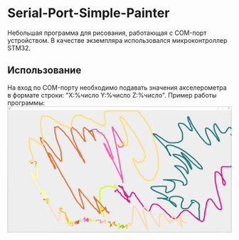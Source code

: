 # Serial-Port-Simple-Painter
Небольшая программа для рисования, работающая с COM-порт устройством. В качестве экземпляра использовался микроконтроллер STM32.

## Использование
На вход по COM-порту необходимо подавать значения акселерометра в формате строки: "X:%число Y:%число Z:%число". Пример работы программы:
![image text](https://github.com/SMTix/Serial-Port-Simple-Painter/blob/main/raw/img1.jpg) 
